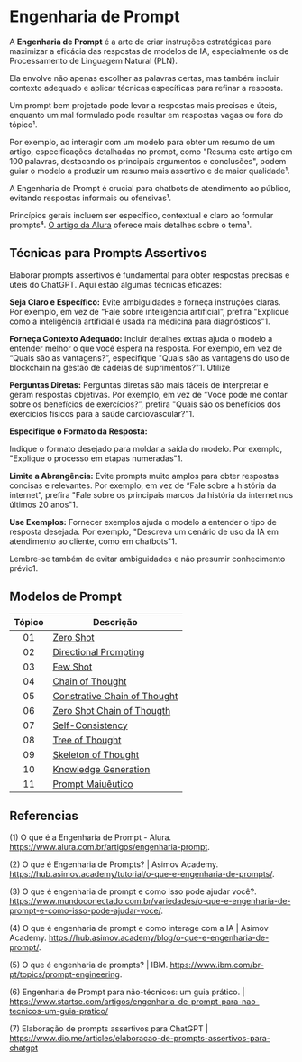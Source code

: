 # Engenharia de Prompt

>
A **Engenharia de Prompt** é a arte de criar instruções estratégicas para maximizar 
a eficácia das respostas de modelos de IA, especialmente os de Processamento de 
Linguagem Natural (PLN). 
>
>
Ela envolve não apenas escolher as palavras certas, mas também incluir contexto adequado 
e aplicar técnicas específicas para refinar a resposta. 
>
>
Um prompt bem projetado pode levar a respostas mais precisas e úteis, enquanto um mal 
formulado pode resultar em respostas vagas ou fora do tópico¹.
>
>
Por exemplo, ao interagir com um modelo para obter um resumo de um artigo, especificações 
detalhadas no prompt, como "Resuma este artigo em 100 palavras, destacando os principais 
argumentos e conclusões", podem guiar o modelo a produzir um resumo mais assertivo e de 
maior qualidade¹. 
>
A Engenharia de Prompt é crucial para chatbots de atendimento ao público, evitando respostas 
informais ou ofensivas¹. 
>
>
Princípios gerais incluem ser específico, contextual e claro ao formular prompts⁴. 
[O artigo da Alura](https://www.alura.com.br/artigos/engenharia-prompt) oferece mais 
detalhes sobre o tema¹.
>
## Técnicas para Prompts Assertivos 
>
Elaborar prompts assertivos é fundamental para obter respostas precisas e úteis do ChatGPT. 
Aqui estão algumas técnicas eficazes:
>
>
**Seja Claro e Específico:** 
Evite ambiguidades e forneça instruções claras. Por exemplo, em vez de “Fale sobre inteligência 
artificial”, prefira "Explique como a inteligência artificial é usada na medicina para diagnósticos"1.
>
>
**Forneça Contexto Adequado:**
 Incluir detalhes extras ajuda o modelo a entender melhor o que você espera na resposta. 
 Por exemplo, em vez de “Quais são as vantagens?”, especifique "Quais são as vantagens do uso de blockchain na gestão de cadeias de suprimentos?"1.
Utilize 
>
>
**Perguntas Diretas:** Perguntas diretas são mais fáceis de interpretar e geram respostas 
objetivas. Por exemplo, em vez de “Você pode me contar sobre os benefícios de exercícios?”, 
prefira "Quais são os benefícios dos exercícios físicos para a saúde cardiovascular?"1.

>
**Especifique o Formato da Resposta:** 
>
Indique o formato desejado para moldar a saída do modelo. Por exemplo, 
"Explique o processo em etapas numeradas"1.
>
>
**Limite a Abrangência:** Evite prompts muito amplos para obter respostas concisas e relevantes.
Por exemplo, em vez de “Fale sobre a história da internet”, prefira "Fale sobre os principais 
marcos da história da internet nos últimos 20 anos"1.
>
>
**Use Exemplos:** Fornecer exemplos ajuda o modelo a entender o tipo de resposta desejada. 
Por exemplo, "Descreva um cenário de uso da IA em atendimento ao cliente, como em chatbots"1.
>
>
Lembre-se também de evitar ambiguidades e não presumir conhecimento prévio1. 
>

## Modelos de Prompt

| Tópico | Descrição                |
|:------:|--------------------------|
| 01     | [Zero Shot](https://github.com/ricdtaveira/ia_conceitos/blob/main/03-prompt/prompt_01.md)|
| 02     | [Directional Prompting](https://github.com/ricdtaveira/ia_conceitos/blob/main/03-prompt/prompt_02.md)|
| 03     | [Few Shot](https://github.com/ricdtaveira/ia_conceitos/blob/main/03-prompt/prompt_03.md)|     |                                       |
| 04     | [Chain of Thought](https://github.com/ricdtaveira/ia_conceitos/blob/main/03-prompt/prompt_04.md)|                                       |
| 05     | [Constrative Chain of Thought](https://github.com/ricdtaveira/ia_conceitos/blob/main/03-prompt/prompt_05.md)|
| 06     | [Zero Shot Chain of Thougth](https://github.com/ricdtaveira/ia_conceitos/blob/main/03-prompt/prompt_06.md)|
| 07     | [Self-Consistency](https://github.com/ricdtaveira/ia_conceitos/blob/main/03-prompt/prompt_07.md)|                                   
| 08     | [Tree of Thought](https://github.com/ricdtaveira/ia_conceitos/blob/main/03-prompt/prompt_08.md)|     
| 09     | [Skeleton of Thought](https://github.com/ricdtaveira/ia_conceitos/blob/main/03-prompt/prompt_09.md)|                 
| 10     | [Knowledge Generation](https://github.com/ricdtaveira/ia_conceitos/blob/main/03-prompt/prompt_10.md)|                 
| 11     | [Prompt Maiuêutico](https://github.com/ricdtaveira/ia_conceitos/blob/main/03-prompt/prompt_11.md)| 




>
## Referencias 
>
(1) O que é a Engenharia de Prompt - Alura. https://www.alura.com.br/artigos/engenharia-prompt.
>
>
(2) O que é Engenharia de Prompts? | Asimov Academy. https://hub.asimov.academy/tutorial/o-que-e-engenharia-de-prompts/.
>
>
(3) O que é engenharia de prompt e como isso pode ajudar você?. https://www.mundoconectado.com.br/variedades/o-que-e-engenharia-de-prompt-e-como-isso-pode-ajudar-voce/.
>
>
(4) O que é engenharia de prompt e como interage com a IA | Asimov Academy. https://hub.asimov.academy/blog/o-que-e-engenharia-de-prompt/.
>
>
(5) O que é engenharia de prompts? | IBM. https://www.ibm.com/br-pt/topics/prompt-engineering.
>
>
(6) Engenharia de Prompt para não-técnicos: um guia prático. | https://www.startse.com/artigos/engenharia-de-prompt-para-nao-tecnicos-um-guia-pratico/
>
>
(7) Elaboração de prompts assertivos para ChatGPT | https://www.dio.me/articles/elaboracao-de-prompts-assertivos-para-chatgpt 
>
